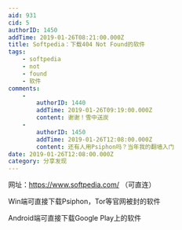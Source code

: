 ```yaml
---
aid: 931
cid: 5
authorID: 1450
addTime: 2019-01-26T08:21:00.000Z
title: Softpedia：下载404 Not Found的软件
tags:
    - softpedia
    - not
    - found
    - 软件
comments:
    -
        authorID: 1440
        addTime: 2019-01-26T09:19:00.000Z
        content: 谢谢！雪中送炭
    -
        authorID: 1450
        addTime: 2019-01-26T12:08:00.000Z
        content: 还有人用Psiphon吗？当年我的翻墙入门
date: 2019-01-26T12:08:00.000Z
category: 分享发现
---
```


网址：https://www.softpedia.com/ （可直连）

Win端可直接下载Psiphon，Tor等官网被封的软件

Android端可直接下载Google Play上的软件
